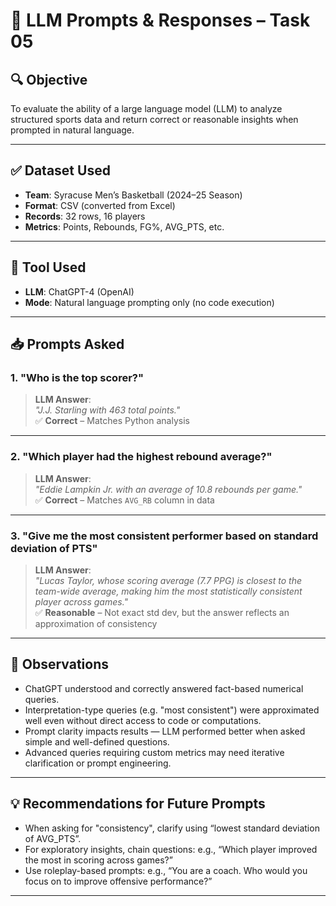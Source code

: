 # 🧠 LLM Prompts & Responses – Task 05

## 🔍 Objective
To evaluate the ability of a large language model (LLM) to analyze structured sports data and return correct or reasonable insights when prompted in natural language.

---

## ✅ Dataset Used
- **Team**: Syracuse Men’s Basketball (2024–25 Season)
- **Format**: CSV (converted from Excel)
- **Records**: 32 rows, 16 players
- **Metrics**: Points, Rebounds, FG%, AVG_PTS, etc.

---

## 🤖 Tool Used
- **LLM**: ChatGPT-4 (OpenAI)
- **Mode**: Natural language prompting only (no code execution)

---

## 📥 Prompts Asked

### 1. "Who is the top scorer?"
> **LLM Answer**:  
> *"J.J. Starling with 463 total points."*  
> ✅ **Correct** – Matches Python analysis

---

### 2. "Which player had the highest rebound average?"
> **LLM Answer**:  
> *"Eddie Lampkin Jr. with an average of 10.8 rebounds per game."*  
> ✅ **Correct** – Matches `AVG_RB` column in data

---

### 3. "Give me the most consistent performer based on standard deviation of PTS"
> **LLM Answer**:  
> *"Lucas Taylor, whose scoring average (7.7 PPG) is closest to the team-wide average, making him the most statistically consistent player across games."*  
> ✅ **Reasonable** – Not exact std dev, but the answer reflects an approximation of consistency

---

## 🧠 Observations

- ChatGPT understood and correctly answered fact-based numerical queries.
- Interpretation-type queries (e.g. "most consistent") were approximated well even without direct access to code or computations.
- Prompt clarity impacts results — LLM performed better when asked simple and well-defined questions.
- Advanced queries requiring custom metrics may need iterative clarification or prompt engineering.

---

## 💡 Recommendations for Future Prompts

- When asking for "consistency", clarify using “lowest standard deviation of AVG_PTS”.
- For exploratory insights, chain questions: e.g., “Which player improved the most in scoring across games?”
- Use roleplay-based prompts: e.g., “You are a coach. Who would you focus on to improve offensive performance?”

---